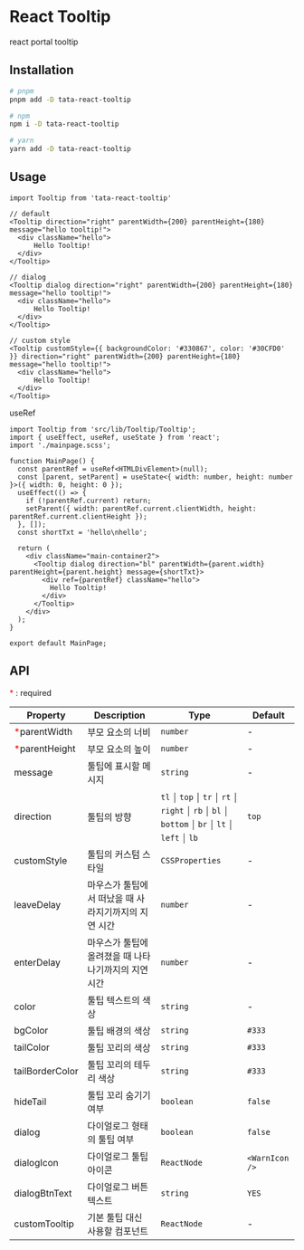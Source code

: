 # React Tooltip

react portal tooltip

## Installation

```bash
# pnpm
pnpm add -D tata-react-tooltip

# npm
npm i -D tata-react-tooltip

# yarn
yarn add -D tata-react-tooltip
```

## Usage

```tsx
import Tooltip from 'tata-react-tooltip'

// default
<Tooltip direction="right" parentWidth={200} parentHeight={180} message="hello tooltip!">
  <div className="hello">
      Hello Tooltip!
  </div>
</Tooltip>

// dialog
<Tooltip dialog direction="right" parentWidth={200} parentHeight={180} message="hello tooltip!">
  <div className="hello">
      Hello Tooltip!
  </div>
</Tooltip>

// custom style
<Tooltip customStyle={{ backgroundColor: '#330867', color: '#30CFD0' }} direction="right" parentWidth={200} parentHeight={180} message="hello tooltip!">
  <div className="hello">
      Hello Tooltip!
  </div>
</Tooltip>
```

useRef

```tsx
import Tooltip from 'src/lib/Tooltip/Tooltip';
import { useEffect, useRef, useState } from 'react';
import './mainpage.scss';

function MainPage() {
  const parentRef = useRef<HTMLDivElement>(null);
  const [parent, setParent] = useState<{ width: number, height: number }>({ width: 0, height: 0 });
  useEffect(() => {
    if (!parentRef.current) return;
    setParent({ width: parentRef.current.clientWidth, height: parentRef.current.clientHeight });
  }, []);
  const shortTxt = 'hello\nhello';

  return (
    <div className="main-container2">
      <Tooltip dialog direction="bl" parentWidth={parent.width} parentHeight={parent.height} message={shortTxt}>
        <div ref={parentRef} className="hello">
          Hello Tooltip!
        </div>
      </Tooltip>
    </div>
  );
}

export default MainPage;
```



## API

<span style="color:red">*</span> : required

| Property | Description | Type | Default |
| ------- | ------- | ------- | ------- |
| <span style="color:red">*</span>parentWidth | 부모 요소의 너비 | `number` | - |
| <span style="color:red">*</span>parentHeight | 부모 요소의 높이 | `number` | - |
| message | 툴팁에 표시할 메시지 | `string` | - |
| direction | 툴팁의 방향 | `tl` ￨ `top` ￨ `tr` ￨ `rt` ￨ `right` ￨ `rb` ￨ `bl` ￨ `bottom` ￨ `br` ￨ `lt` ￨ `left` ￨ `lb` | `top` |
| customStyle | 툴팁의 커스텀 스타일 | `CSSProperties` | - |
| leaveDelay | 마우스가 툴팁에서 떠났을 때 사라지기까지의 지연 시간 | `number` | - |
| enterDelay | 마우스가 툴팁에 올려졌을 때 나타나기까지의 지연 시간 | `number` | - |
| color | 툴팁 텍스트의 색상 | `string` | - |
| bgColor | 툴팁 배경의 색상 | `string` | `#333` |
| tailColor | 툴팁 꼬리의 색상 | `string` | `#333` |
| tailBorderColor | 툴팁 꼬리의 테두리 색상 | `string` | `#333` |
| hideTail | 툴팁 꼬리 숨기기 여부 | `boolean` | `false` |
| dialog | 다이얼로그 형태의 툴팁 여부 | `boolean` | `false` |
| dialogIcon | 다이얼로그 툴팁 아이콘 | `ReactNode` | `<WarnIcon />` |
| dialogBtnText | 다이얼로그 버튼 텍스트 | `string` | `YES` |
| customTooltip | 기본 툴팁 대신 사용할 컴포넌트 | `ReactNode` | - |









